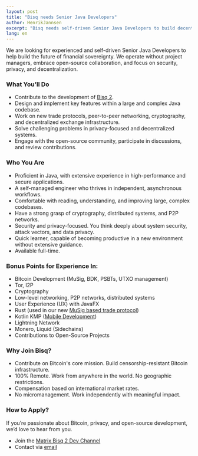 ```yaml
---
layout: post
title: "Bisq needs Senior Java Developers"
author: HenrikJannsen
excerpt: "Bisq needs self-driven Senior Java Developers to build decentralized, privacy-focused financial infrastructure, contributing to peer-to-peer networking, cryptography, and Bitcoin-related technologies in an open-source, remote-first environment."
lang: en
---
```


We are looking for experienced and self-driven Senior Java Developers to help build the future of financial sovereignty. We operate without project managers, embrace open-source collaboration, and focus on security, privacy, and decentralization.

### What You’ll Do

- Contribute to the development of [Bisq 2](https://github.com/bisq-network/bisq2).
- Design and implement key features within a large and complex Java codebase.
- Work on new trade protocols, peer-to-peer networking, cryptography, and decentralized exchange infrastructure.
- Solve challenging problems in privacy-focused and decentralized systems.
- Engage with the open-source community, participate in discussions, and review contributions.

### Who You Are

- Proficient in Java, with extensive experience in high-performance and secure applications.
- A self-managed engineer who thrives in independent, asynchronous workflows.
- Comfortable with reading, understanding, and improving large, complex codebases.
- Have a strong grasp of cryptography, distributed systems, and P2P networks.
- Security and privacy-focused. You think deeply about system security, attack vectors, and data privacy.
- Quick learner, capable of becoming productive in a new environment without extensive guidance.
- Available full-time.

### Bonus Points for Experience In:

- Bitcoin Development (MuSig, BDK, PSBTs, UTXO management)
- Tor, I2P
- Cryptography
- Low-level networking, P2P networks, distributed systems
- User Experience (UX) with JavaFX
- Rust (used in our new [MuSig based trade protocol](https://github.com/bisq-network/proposals/issues/456))
- Kotlin KMP ([Mobile Development](https://github.com/bisq-network/bisq-mobile))
- Lightning Network
- Monero, Liquid (Sidechains)
- Contributions to Open-Source Projects

### Why Join Bisq?

- Contribute on Bitcoin's core mission. Build censorship-resistant Bitcoin infrastructure.
- 100% Remote. Work from anywhere in the world. No geographic restrictions.
- Compensation based on international market rates.
- No micromanagement. Work independently with meaningful impact.

### How to Apply?

If you’re passionate about Bitcoin, privacy, and open-source development, we’d love to hear from you.

- Join the [Matrix Bisq 2 Dev Channel](https://matrix.to/#/#bisq2-dev:matrix.org)
- Contact via [email](mailto:bisq_head_hunter@proton.me)
